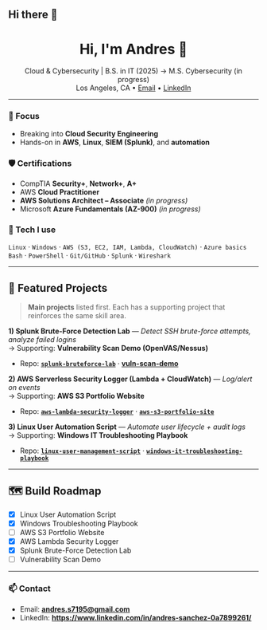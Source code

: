 ## Hi there 👋

<!--
**andresscyber/andresscyber** is a ✨ _special_ ✨ repository because its `README.md` (this file) appears on your GitHub profile.
-->

<!-- Banner / quick intro -->
<h1 align="center">Hi, I'm Andres 👋</h1>
<p align="center">
  Cloud & Cybersecurity | B.S. in IT (2025) → M.S. Cybersecurity (in progress)<br/>
  Los Angeles, CA • <a href="mailto:andres.s7195@gmail.com">Email</a> • <a href="https://www.linkedin.com/in/andres-sanchez-0a7899261/">LinkedIn</a>
</p>

---

### 🧭 Focus
- Breaking into **Cloud Security Engineering**
- Hands-on in **AWS**, **Linux**, **SIEM (Splunk)**, and **automation**

### 🛡️ Certifications
- CompTIA **Security+**, **Network+**, **A+**
- AWS **Cloud Practitioner**
- **AWS Solutions Architect – Associate** *(in progress)*
- Microsoft **Azure Fundamentals (AZ-900)** *(in progress)*

### 🧰 Tech I use
`Linux` · `Windows` · `AWS (S3, EC2, IAM, Lambda, CloudWatch)` · `Azure basics`  
`Bash` · `PowerShell` · `Git/GitHub` · `Splunk` · `Wireshark`

---

## 🚀 Featured Projects
> **Main projects** listed first. Each has a supporting project that reinforces the same skill area.

**1) Splunk Brute-Force Detection Lab** — *Detect SSH brute-force attempts, analyze failed logins*  
→ Supporting: **Vulnerability Scan Demo (OpenVAS/Nessus)**  
- Repo: **[`splunk-bruteforce-lab`](https://github.com/andresscyber/splunk-ssh-bruteforce-lab)** · **[vuln-scan-demo](#)**

**2) AWS Serverless Security Logger (Lambda + CloudWatch)** — *Log/alert on events*  
→ Supporting: **AWS S3 Portfolio Website**  
- Repo: **[`aws-lambda-security-logger`](https://github.com/andresscyber/aws-serverless-security-logger)** · **[`aws-s3-portfolio-site`](#)**

**3) Linux User Automation Script** — *Automate user lifecycle + audit logs*  
→ Supporting: **Windows IT Troubleshooting Playbook**  
- Repo: **[`linux-user-management-script`](https://github.com/andresscyber/linux-user-management-script)** · **[`windows-it-troubleshooting-playbook`](#)**

---

## 🗺️ Build Roadmap
- [x] Linux User Automation Script  
- [x] Windows Troubleshooting Playbook  
- [ ] AWS S3 Portfolio Website  
- [x] AWS Lambda Security Logger  
- [x] Splunk Brute-Force Detection Lab  
- [ ] Vulnerability Scan Demo  

---

### 📫 Contact
- Email: **andres.s7195@gmail.com**
- LinkedIn: **https://www.linkedin.com/in/andres-sanchez-0a7899261/**
